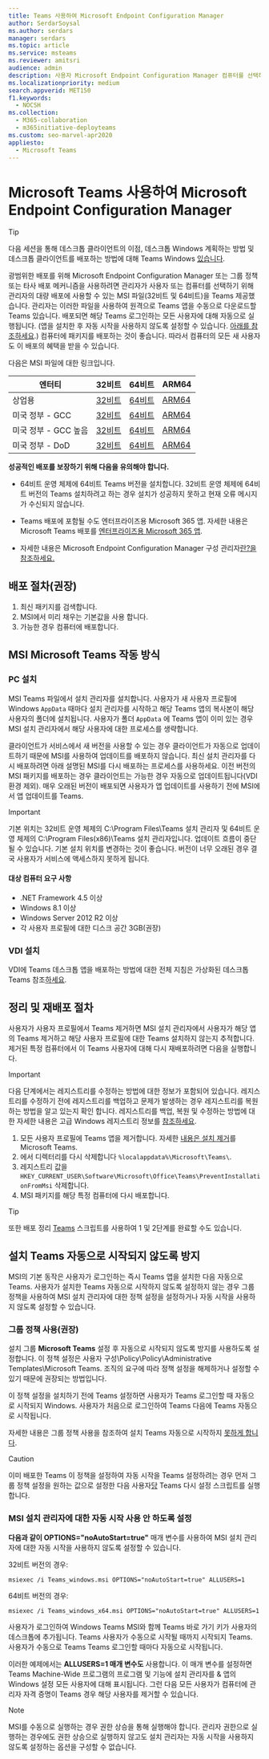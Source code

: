 ```yaml
---
title: Teams 사용하여 Microsoft Endpoint Configuration Manager
author: SerdarSoysal
ms.author: serdars
manager: serdars
ms.topic: article
ms.service: msteams
ms.reviewer: amitsri
audience: admin
description: 사용자 Microsoft Endpoint Configuration Manager 컴퓨터를 선택하기 위해 Microsoft Teams 대량 배포할 수 있습니다.
ms.localizationpriority: medium
search.appverid: MET150
f1.keywords:
  - NOCSH
ms.collection:
  - M365-collaboration
  - m365initiative-deployteams
ms.custom: seo-marvel-apr2020
appliesto:
  - Microsoft Teams
---
```


# <a name="install-microsoft-teams-using-microsoft-endpoint-configuration-manager"></a>Microsoft Teams 사용하여 Microsoft Endpoint Configuration Manager

> [!Tip]
> 다음 세션을 통해 데스크톱 클라이언트의 이점, 데스크톱 Windows 계획하는 방법 및 데스크톱 클라이언트를 배포하는 방법에 대해 Teams Windows [있습니다](https://aka.ms/teams-clients).

광범위한 배포를 위해 Microsoft Endpoint Configuration Manager 또는 그룹 정책 또는 타사 배포 메커니즘을 사용하려면 관리자가 사용자 또는 컴퓨터를 선택하기 위해 관리자의 대량 배포에 사용할 수 있는 MSI 파일(32비트 및 64비트)을 Teams 제공했습니다. 관리자는 이러한 파일을 사용하여 원격으로 Teams 앱을 수동으로 다운로드할 Teams 있습니다. 배포되면 해당 Teams 로그인하는 모든 사용자에 대해 자동으로 실행됩니다. (앱을 설치한 후 자동 시작을 사용하지 않도록 설정할 수 있습니다. [아래를 참조하세요](#disable-auto-launch-for-the-msi-installer).) 컴퓨터에 패키지를 배포하는 것이 좋습니다. 따라서 컴퓨터의 모든 새 사용자도 이 배포의 혜택을 받을 수 있습니다.

다음은 MSI 파일에 대한 링크입니다.

|엔터티  |32비트      |64비트      | ARM64 |
|---------|---------|---------|-----------|
|상업용     | [32비트](https://teams.microsoft.com/downloads/desktopurl?env=production&plat=windows&managedInstaller=true&download=true)        | [64비트](https://teams.microsoft.com/downloads/desktopurl?env=production&plat=windows&arch=x64&managedInstaller=true&download=true)       | [ARM64](https://teams.microsoft.com/downloads/desktopurl?env=production&plat=windows&arch=arm64&managedInstaller=true&download=true)|
|미국 정부 - GCC     | [32비트](https://teams.microsoft.com/downloads/desktopurl?env=production&plat=windows&managedInstaller=true&ring=general_gcc&download=true)       | [64비트](https://teams.microsoft.com/downloads/desktopurl?env=production&plat=windows&arch=x64&managedInstaller=true&ring=general_gcc&download=true)        |[ARM64](https://teams.microsoft.com/downloads/desktopurl?env=production&plat=windows&arch=arm64&managedInstaller=true&download=true) |
|미국 정부 - GCC 높음    | [32비트](https://gov.teams.microsoft.us/downloads/desktopurl?env=production&plat=windows&managedInstaller=true&download=true)         | [64비트](https://gov.teams.microsoft.us/downloads/desktopurl?env=production&plat=windows&arch=x64&managedInstaller=true&download=true)        |[ARM64](https://teams.microsoft.com/downloads/desktopurl?env=production&plat=windows&arch=arm64&managedInstaller=true&download=true) |
|미국 정부 - DoD     | [32비트](https://dod.teams.microsoft.us/downloads/desktopurl?env=production&plat=windows&managedInstaller=true&download=true)        | [64비트](https://dod.teams.microsoft.us/downloads/desktopurl?env=production&plat=windows&arch=x64&managedInstaller=true&download=true)        | [ARM64](https://teams.microsoft.com/downloads/desktopurl?env=production&plat=windows&arch=arm64&managedInstaller=true&download=true)|

**성공적인 배포를 보장하기 위해 다음을 유의해야 합니다.**

- 64비트 운영 체제에 64비트 Teams 버전을 설치합니다. 32비트 운영 체제에 64비트 버전의 Teams 설치하려고 하는 경우 설치가 성공하지 못하고 현재 오류 메시지가 수신되지 않습니다.

- Teams 배포에 포함될 수도 엔터프라이즈용 Microsoft 365 앱. 자세한 내용은 Microsoft Teams 배포를 [엔터프라이즈용 Microsoft 365 앱](/deployoffice/teams-install).

- 자세한 내용은 Microsoft Endpoint Configuration Manager 구성 관리자[란?을 참조하세요.](/configmgr/core/understand/introduction)

## <a name="deployment-procedure-recommended"></a>배포 절차(권장)

1. 최신 패키지를 검색합니다.
2. MSI에서 미리 채우는 기본값을 사용 합니다.
3. 가능한 경우 컴퓨터에 배포합니다.

## <a name="how-the-microsoft-teams-msi-package-works"></a>MSI Microsoft Teams 작동 방식

### <a name="pc-installation"></a>PC 설치

MSI Teams 파일에서 설치 관리자를 설치합니다. 사용자가 새 사용자 프로필에 Windows `AppData` 때마다 설치 관리자를 시작하고 해당 Teams 앱의 복사본이 해당 사용자의 폴더에 설치됩니다. 사용자가 폴더 `AppData` 에 Teams 앱이 이미 있는 경우 MSI 설치 관리자에서 해당 사용자에 대한 프로세스를 생략합니다.

클라이언트가 서비스에서 새 버전을 사용할 수 있는 경우 클라이언트가 자동으로 업데이트하기 때문에 MSI를 사용하여 업데이트를 배포하지 않습니다. 최신 설치 관리자를 다시 배포하려면 아래 설명된 MSI를 다시 배포하는 프로세스를 사용하세요. 이전 버전의 MSI 패키지를 배포하는 경우 클라이언트는 가능한 경우 자동으로 업데이트됩니다(VDI 환경 제외). 매우 오래된 버전이 배포되면 사용자가 앱 업데이트를 사용하기 전에 MSI에서 앱 업데이트를 Teams.

> [!IMPORTANT]
> 기본 위치는 32비트 운영 체제의 C:\Program Files\Teams 설치 관리자 및 64비트 운영 체제의 C:\Program Files(x86)\Teams 설치 관리자입니다.
> 업데이트 흐름이 중단될 수 있습니다. 기본 설치 위치를 변경하는 것이 좋습니다. 버전이 너무 오래된 경우 결국 사용자가 서비스에 액세스하지 못하게 됩니다.

#### <a name="target-computer-requirements"></a>대상 컴퓨터 요구 사항

- .NET Framework 4.5 이상
- Windows 8.1 이상
- Windows Server 2012 R2 이상
- 각 사용자 프로필에 대한 디스크 공간 3GB(권장)

### <a name="vdi-installation"></a>VDI 설치

VDI에 Teams 데스크톱 앱을 배포하는 방법에 대한 전체 지침은 가상화된 데스크톱 Teams 참조[하세요](teams-for-vdi.md).

## <a name="clean-up-and-redeployment-procedure"></a>정리 및 재배포 절차

사용자가 사용자 프로필에서 Teams 제거하면 MSI 설치 관리자에서 사용자가 해당 앱의 Teams 제거하고 해당 사용자 프로필에 대한 Teams 설치하지 않는지 추적합니다. 제거된 특정 컴퓨터에서 이 Teams 사용자에 대해 다시 재배포하려면 다음을 실행합니다.

> [!IMPORTANT]
> 다음 단계에서는 레지스트리를 수정하는 방법에 대한 정보가 포함되어 있습니다. 레지스트리를 수정하기 전에 레지스트리를 백업하고 문제가 발생하는 경우 레지스트리를 복원하는 방법을 알고 있는지 확인 합니다. 레지스트리를 백업, 복원 및 수정하는 방법에 대한 자세한 내용은 고급 Windows 레지스트리 정보를 [참조하세요](https://support.microsoft.com/help/256986).

1. 모든 사용자 프로필에 Teams 앱을 제거합니다. 자세한 [내용은 설치 제거](https://support.office.com/article/uninstall-microsoft-teams-3b159754-3c26-4952-abe7-57d27f5f4c81#ID0EAABAAA=Desktop)를 Microsoft Teams.
2. 에서 디렉터리를 다시 삭제합니다 `%localappdata%\Microsoft\Teams\`.
3. 레지스트리 값을 `HKEY_CURRENT_USER\Software\Microsoft\Office\Teams\PreventInstallationFromMsi` 삭제합니다.
4. MSI 패키지를 해당 특정 컴퓨터에 다시 배포합니다.

> [!TIP]
> 또한 배포 정리 [Teams](scripts/powershell-script-deployment-cleanup.md) 스크립트를 사용하여 1 및 2단계를 완료할 수도 있습니다.  

## <a name="prevent-teams-from-starting-automatically-after-installation"></a>설치 Teams 자동으로 시작되지 않도록 방지

MSI의 기본 동작은 사용자가 로그인하는 즉시 Teams 앱을 설치한 다음 자동으로 Teams. 사용자가 설치한 Teams 자동으로 시작하지 않도록 설정하지 않는 경우 그룹 정책을 사용하여 MSI 설치 관리자에 대한 정책 설정을 설정하거나 자동 시작을 사용하지 않도록 설정할 수 있습니다.

### <a name="use-group-policy-recommended"></a>그룹 정책 사용(권장)

설치 그룹 **Microsoft Teams** 설정 후 자동으로 시작되지 않도록 방지를 사용하도록 설정합니다. 이 정책 설정은 사용자 구성\Policy\Policy\Administrative Templates\Microsoft Teams. 조직의 요구에 따라 정책 설정을 해제하거나 설정할 수 있기 때문에 권장되는 방법입니다.

이 정책 설정을 설치하기 전에 Teams 설정하면 사용자가 Teams 로그인할 때 자동으로 시작되지 Windows. 사용자가 처음으로 로그인하여 Teams 다음에 Teams 자동으로 시작됩니다.

자세한 내용은 그룹 정책 사용을 참조하여 설치 Teams 자동으로 시작하지 [못하게 합니다](/deployoffice/teams-install#use-group-policy-to-prevent-microsoft-teams-from-starting-automatically-after-installation).

> [!CAUTION]
> 이미 배포한 Teams 이 정책을 설정하여 자동 시작을 Teams 설정하려는 경우 먼저 그룹 정책 설정을 원하는 값으로 설정한 다음 사용자[당](scripts/powershell-script-teams-reset-autostart.md) Teams 다시 설정 스크립트를 실행합니다.

### <a name="disable-auto-launch-for-the-msi-installer"></a>MSI 설치 관리자에 대한 자동 시작 사용 안 하도록 설정

**다음과 같이 OPTIONS="noAutoStart=true"** 매개 변수를 사용하여 MSI 설치 관리자에 대한 자동 시작을 사용하지 않도록 설정할 수 있습니다.  

32비트 버전의 경우:

```console
msiexec /i Teams_windows.msi OPTIONS="noAutoStart=true" ALLUSERS=1
```

64비트 버전의 경우:

```console
msiexec /i Teams_windows_x64.msi OPTIONS="noAutoStart=true" ALLUSERS=1
```

사용자가 로그인하여 Windows Teams MSI와 함께 Teams 바로 가기 키가 사용자의 데스크톱에 추가됩니다. Teams 사용자가 수동으로 시작될 때까지 시작되지 Teams. 사용자가 수동으로 Teams Teams 로그인할 때마다 자동으로 시작됩니다.

이러한 예제에서는 **ALLUSERS=1 매개 변수도** 사용합니다. 이 매개 변수를 설정하면 Teams Machine-Wide 프로그램의 프로그램 및 기능에 설치 관리자를 & 앱의 Windows 설정 모든 사용자에 대해 표시됩니다. 그런 다음 모든 사용자가 컴퓨터에 관리자 자격 증명이 Teams 경우 해당 사용자를 제거할 수 있습니다.

> [!Note]
> MSI를 수동으로 실행하는 경우 권한 상승을 통해 실행해야 합니다. 관리자 권한으로 실행하는 경우에도 권한 상승으로 실행하지 않고도 설치 관리자는 자동 시작을 사용하지 않도록 설정하는 옵션을 구성할 수 없습니다.
